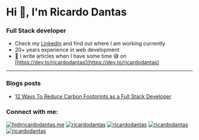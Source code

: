 <h1 align="left">Hi 👋, I'm Ricardo Dantas</h1>
<h3 align="left">Full Stack developer</h3>

- Check my [Linkedin](https://linkedin.com/in/rdantas) and find out where I am working currently
- 20+ years experience in web development
- 📝 I write articles when I have some time 😅 on [https://dev.to/ricardodantas](https://dev.to/ricardodantas)


***

### Blogs posts
<!-- BLOG-POST-LIST:START -->
- [12 Ways To Reduce Carbon Footprints as a Full Stack Developer](https://dev.to/ricardodantas/12-ways-to-reduce-carbon-footprints-as-a-full-stack-developer-imh)
<!-- BLOG-POST-LIST:END -->

<h3 align="left">Connect with me:</h3>

<p align="left">
<a href="mailto:hi@ricardodantas.me"><img src="https://img.shields.io/badge/email-hi%40ricardodantas.me-blue?style=for-the-badge&logo=Gmail" alt="hi@ricardodantas.me" /></a> <a href="https://twitter.com/ricardodantas" target="blank"><img src="https://img.shields.io/twitter/follow/ricardodantas?logo=twitter&style=for-the-badge" alt="ricardodantas" /></a> <a href="https://linkedin.com/in/rdantas" target="blank"><img src="https://img.shields.io/badge/linkedin-%2Frdantas-blue?logo=linkedin&style=for-the-badge" alt="ricardodantas" /></a> <a href="https://medium.com/@ricardodantas" target="blank"><img src="https://img.shields.io/badge/medium-ricardodantas-blue?logo=medium&style=for-the-badge" alt="ricardodantas" /></a>  <a href="https://dev.to/ricardodantas" target="blank"><img src="https://img.shields.io/badge/devto-ricardodantas-blue?logo=dev.to&style=for-the-badge" alt="ricardodantas" /></a>
</p>
